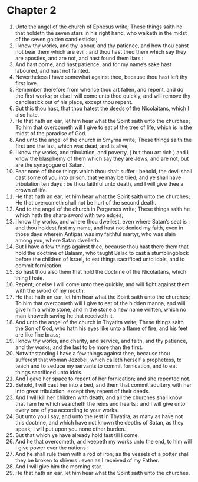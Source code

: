 # Chapter 2

1. Unto the angel of the church of Ephesus write; These things saith he that holdeth the seven stars in his right hand, who walketh in the midst of the seven golden candlesticks;
2. I know thy works, and thy labour, and thy patience, and how thou canst not bear them which are evil : and thou hast tried them which say they are apostles, and are not, and hast found them liars :
3. And hast borne, and hast patience, and for my name’s sake hast laboured, and hast not fainted.
4. Nevertheless I have somewhat against thee, because thou hast left thy first love.
5. Remember therefore from whence thou art fallen, and repent, and do the first works; or else I will come unto thee quickly, and will remove thy candlestick out of his place, except thou repent.
6. But this thou hast, that thou hatest the deeds of the Nicolaitans, which I also hate.
7. He that hath an ear, let him hear what the Spirit saith unto the churches; To him that overcometh will I give to eat of the tree of life, which is in the midst of the paradise of God.
8. And unto the angel of the church in Smyrna write; These things saith the first and the last, which was dead, and is alive;
9. I know thy works, and tribulation, and poverty, ( but thou art rich ) and I know the blasphemy of them which say they are Jews, and are not, but are the synagogue of Satan.
10. Fear none of those things which thou shalt suffer : behold, the devil shall cast some of you into prison, that ye may be tried; and ye shall have tribulation ten days : be thou faithful unto death, and I will give thee a crown of life.
11. He that hath an ear, let him hear what the Spirit saith unto the churches; He that overcometh shall not be hurt of the second death.
12. And to the angel of the church in Pergamos write; These things saith he which hath the sharp sword with two edges;
13. I know thy works, and where thou dwellest, even where Satan’s seat is : and thou holdest fast my name, and hast not denied my faith, even in those days wherein Antipas was my faithful martyr, who was slain among you, where Satan dwelleth.
14. But I have a few things against thee, because thou hast there them that hold the doctrine of Balaam, who taught Balac to cast a stumblingblock before the children of Israel, to eat things sacrificed unto idols, and to commit fornication.
15. So hast thou also them that hold the doctrine of the Nicolaitans, which thing I hate.
16. Repent; or else I will come unto thee quickly, and will fight against them with the sword of my mouth.
17. He that hath an ear, let him hear what the Spirit saith unto the churches; To him that overcometh will I give to eat of the hidden manna, and will give him a white stone, and in the stone a new name written, which no man knoweth saving he that receiveth it.
18. And unto the angel of the church in Thyatira write; These things saith the Son of God, who hath his eyes like unto a flame of fire, and his feet are like fine brass;
19. I know thy works, and charity, and service, and faith, and thy patience, and thy works; and the last to be more than the first.
20. Notwithstanding I have a few things against thee, because thou sufferest that woman Jezebel, which calleth herself a prophetess, to teach and to seduce my servants to commit fornication, and to eat things sacrificed unto idols.
21. And I gave her space to repent of her fornication; and she repented not.
22. Behold, I will cast her into a bed, and them that commit adultery with her into great tribulation, except they repent of their deeds.
23. And I will kill her children with death; and all the churches shall know that I am he which searcheth the reins and hearts : and I will give unto every one of you according to your works.
24. But unto you I say, and unto the rest in Thyatira, as many as have not this doctrine, and which have not known the depths of Satan, as they speak; I will put upon you none other burden.
25. But that which ye have already hold fast till I come.
26. And he that overcometh, and keepeth my works unto the end, to him will I give power over the nations :
27. And he shall rule them with a rod of iron; as the vessels of a potter shall they be broken to shivers : even as I received of my Father.
28. And I will give him the morning star.
29. He that hath an ear, let him hear what the Spirit saith unto the churches.

